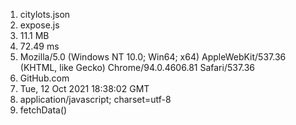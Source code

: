 1. citylots.json
2. expose.js
3. 11.1 MB
4. 72.49 ms
5. Mozilla/5.0 (Windows NT 10.0; Win64; x64) AppleWebKit/537.36 (KHTML, like Gecko) Chrome/94.0.4606.81 Safari/537.36
6. GitHub.com
7. Tue, 12 Oct 2021 18:38:02 GMT
8. application/javascript; charset=utf-8
9. fetchData()